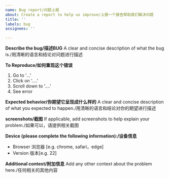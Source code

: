 ```yaml
---
name: Bug report/问题上报
about: Create a report to help us improve/上报一个报告帮助我们解决问题
title: ''
labels: bug
assignees: ''

---
```


**Describe the bug/描述BUG**
A clear and concise description of what the bug is./用清晰的语言和结论对问题进行描述

**To Reproduce/如何重现这个错误**

1. Go to '...'
2. Click on '....'
3. Scroll down to '....'
4. See error

**Expected behavior/你期望它呈现成什么样的**
A clear and concise description of what you expected to happen./用清晰的语言和结论对你的期望进行描述

**screenshots/截图**
If applicable, add screenshots to help explain your problem./如果可以，请提供相关截图

**Device (please complete the following information):/设备信息**
 - Browser 浏览器 [e.g. chrome, safari，edge]
 - Version 版本[e.g. 22]

**Additional context/附加信息**
Add any other context about the problem here./任何相关的其他内容
